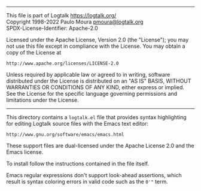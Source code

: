 ________________________________________________________________________

This file is part of Logtalk <https://logtalk.org/>  
Copyright 1998-2022 Paulo Moura <pmoura@logtalk.org>  
SPDX-License-Identifier: Apache-2.0

Licensed under the Apache License, Version 2.0 (the "License");
you may not use this file except in compliance with the License.
You may obtain a copy of the License at

    http://www.apache.org/licenses/LICENSE-2.0

Unless required by applicable law or agreed to in writing, software
distributed under the License is distributed on an "AS IS" BASIS,
WITHOUT WARRANTIES OR CONDITIONS OF ANY KIND, either express or implied.
See the License for the specific language governing permissions and
limitations under the License.
________________________________________________________________________


This directory contains a `logtalk.el` file that provides syntax 
highlighting for editing Logtalk source files with the Emacs text 
editor:

	http://www.gnu.org/software/emacs/emacs.html

These support files are dual-licensed under the Apache License 2.0 and the
Emacs license.

To install follow the instructions contained in the file itself.

Emacs regular expressions don't support look-ahead assertions, which
result is syntax coloring errors in valid code such as the `0'"` term.